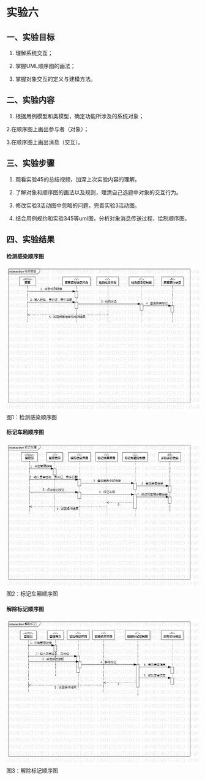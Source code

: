 # 实验六

## 一、实验目标

1. 理解系统交互；

2. 掌握UML顺序图的画法；

3. 掌握对象交互的定义与建模方法。

## 二、实验内容

1. 根据用例模型和类模型，确定功能所涉及的系统对象；

2.在顺序图上画出参与者（对象）；

3.在顺序图上画出消息（交互）。

## 三、实验步骤

1. 观看实验45的总结视频，加深上次实验内容的理解。

2. 了解对象和顺序图的画法以及规则，理清自己选题中对象的交互行为。

3. 修改实验3活动图中忽略的问题，完善实验3活动图。

4. 结合用例规约和实验345等uml图，分析对象消息传送过程，绘制顺序图。

## 四、实验结果

#### 检测感染顺序图

![交互建模](./Model0601检测感染.jpg)  
图1：检测感染顺序图

#### 标记车厢顺序图

![交互建模](./Model0602标记车厢.jpg)  
图2：标记车厢顺序图

#### 解除标记顺序图

![交互建模](./Model0603解除标记.jpg)  
图3：解除标记顺序图
